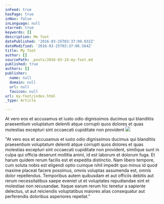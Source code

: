 ```yaml
---
inFeed: true
hasPage: true
inNav: false
inLanguage: null
starred: true
keywords: []
description: Me foot
datePublished: '2016-03-25T03:37:09.032Z'
dateModified: '2016-03-25T03:37:06.564Z'
title: My foot
author: []
sourcePath: _posts/2016-03-24-my-foot.md
published: true
authors: []
publisher:
  name: null
  domain: null
  url: null
  favicon: null
url: my-foot/index.html
_type: Article

---
```

At vero eos et accusamus et iusto odio dignissimos ducimus qui blanditiis praesentium voluptatum deleniti atque corrupti quos dolores et quas molestias excepturi sint occaecati cupiditate non provident
![](https://the-grid-user-content.s3-us-west-2.amazonaws.com/c990fa00-ebb1-41e1-a10c-940e3ee34b1d.jpg)

"At vero eos et accusamus et iusto odio dignissimos ducimus qui blanditiis praesentium voluptatum deleniti atque corrupti quos dolores et quas molestias excepturi sint occaecati cupiditate non provident, similique sunt in culpa qui officia deserunt mollitia animi, id est laborum et dolorum fuga. Et harum quidem rerum facilis est et expedita distinctio. Nam libero tempore, cum soluta nobis est eligendi optio cumque nihil impedit quo minus id quod maxime placeat facere possimus, omnis voluptas assumenda est, omnis dolor repellendus. Temporibus autem quibusdam et aut officiis debitis aut rerum necessitatibus saepe eveniet ut et voluptates repudiandae sint et molestiae non recusandae. Itaque earum rerum hic tenetur a sapiente delectus, ut aut reiciendis voluptatibus maiores alias consequatur aut perferendis doloribus asperiores repellat."